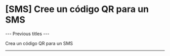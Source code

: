 <h1>[SMS] Cree un código QR para un SMS</h1>

--- Previous titles ---

Crea un código QR para un SMS

----------

